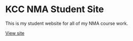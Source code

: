 # KCC NMA Student Site

This is my student website for all of my NMA course work.

[View site](https://kccnma.github.io/studentsite/)
